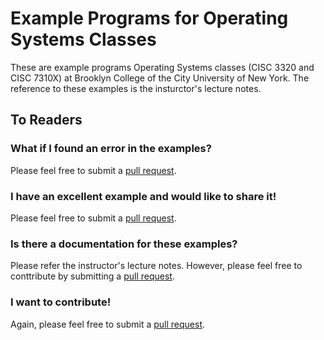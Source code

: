 # Example Programs for Operating Systems Classes

These are example programs Operating Systems classes (CISC 3320 and CISC 7310X) at Brooklyn College of the City University of New York. The reference to these examples is the insturctor's lecture notes.


## To Readers
### What if I found an error in the examples? 
Please feel free to submit a [pull request](https://help.github.com/en/articles/about-pull-requests). 
### I have an excellent example and would like to share it!
Please feel free to submit a [pull request](https://help.github.com/en/articles/about-pull-requests). 
### Is there a documentation for these examples? 
Please refer the instructor's lecture notes. However, please feel free to conttribute by submitting a [pull request](https://help.github.com/en/articles/about-pull-requests). 
### I want to contribute!
Again, please feel free to submit a [pull request](https://help.github.com/en/articles/about-pull-requests). 
